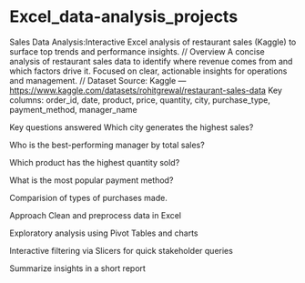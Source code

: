# Excel_data-analysis_projects
Sales Data Analysis:Interactive Excel analysis of restaurant sales (Kaggle) to surface top trends and performance insights.
//
Overview
A concise analysis of restaurant sales data to identify where revenue comes from and which factors drive it. Focused on clear, actionable insights for operations and management.
//
Dataset
Source: Kaggle —https://www.kaggle.com/datasets/rohitgrewal/restaurant-sales-data
Key columns: order_id, date, product, price, quantity, city, purchase_type, payment_method, manager_name

Key questions answered
Which city generates the highest sales?

Who is the best-performing manager by total sales?

Which product has the highest quantity sold?

What is the most popular payment method?

Comparision of types of purchases made.

Approach
Clean and preprocess data in Excel

Exploratory analysis using Pivot Tables and charts

Interactive filtering via Slicers for quick stakeholder queries

Summarize insights in a short report
